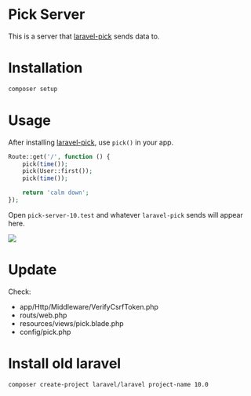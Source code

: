 # Pick Server

This is a server that [laravel-pick](https://github.com/pkboom/laravel-pick) sends data to.

# Installation

```sh
composer setup
```

# Usage

After installing [laravel-pick](https://github.com/pkboom/laravel-pick), use `pick()` in your app.

```php
Route::get('/', function () {
    pick(time());
    pick(User::first());
    pick(time());

    return 'calm down';
});
```

Open `pick-server-10.test` and whatever `laravel-pick` sends will appear here.

<img src="image2.png" />

# Update

Check:

-   app/Http/Middleware/VerifyCsrfToken.php
-   routs/web.php
-   resources/views/pick.blade.php
-   config/pick.php

# Install old laravel

```sh
composer create-project laravel/laravel project-name 10.0
```
